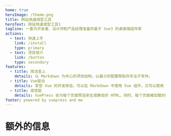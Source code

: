 ```yaml
---
home: true
heroImage: /theme.png
title: 网站快速成型工具
heroText: 网站快速成型工具1
tagline: 一套为开发者、设计师和产品经理准备的基于 Vue3 的桌面端组件库
actions:
  - text: 快速上手
    link: /install
    type: primary
  - text: 项目简介
    link: /button
    type: secondary
features:
  - title: 简洁至上
    details: 以 Markdown 为中心的项目结构，以最少的配置帮助你专注于写作。
  - title: Vue驱动
    details: 享受 Vue 的开发体验，可以在 Markdown 中使用 Vue 组件，又可以使用 Vue 来开发自定义主题。
  - title: 高性能
    details: VuePress 会为每个页面预渲染生成静态的 HTML，同时，每个页面被加载的时候，将作为 SPA 运行。
footer: powered by vuepress and me
---
```

# 额外的信息
